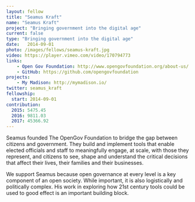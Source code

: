 ```yaml
---
layout: fellow
title: "Seamus Kraft"
name: "Seamus Kraft"
project: "Bringing government into the digital age"
current: false
type: "Bringing government into the digital age"
date:   2014-09-01
photo: /images/fellows/seamus-kraft.jpg
video: https://player.vimeo.com/video/170794773
links:
    - Open Gov Foundation: http://www.opengovfoundation.org/about-us/
    - GitHub: https://github.com/opengovfoundation
projects:
    - My Madison: http://mymadison.io/
twitter: seamus_kraft
fellowship:
  start: 2014-09-01
contribution:
  2015: 5475.45
  2016: 9811.03
  2017: 45366.92
---
```


Seamus founded The OpenGov Foundation to bridge the gap between citizens and government. They build and implement tools that enable elected officials and staff to meaningfully engage, at scale, with those they represent, and citizens to see, shape and understand the critical decisions that affect their lives, their families and their businesses.

We support Seamus because open governance at every level is a key component of an open society. While important, it is also logistically and politically complex. His work in exploring how 21st century tools could be used to good effect is an important building block.